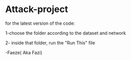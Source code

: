 # Attack-project

for the latest version of the code:

1-choose the folder according to the dataset and network

2- inside that folder, run the "Run This" file


-Faeze( Aka Fazi)
